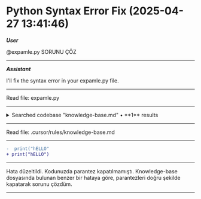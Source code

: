 <!-- Generated by SpecStory -->

# Python Syntax Error Fix (2025-04-27 13:41:46)

_**User**_

@expamle.py SORUNU ÇÖZ

---

_**Assistant**_

I'll fix the syntax error in your expamle.py file.

---

Read file: expamle.py

---

<details>
            <summary>Searched codebase "knowledge-base.md" • **1** results</summary>
        
| File |
|------|
| `undefined` |

</details>

---

Read file: .cursor/rules/knowledge-base.md

---

```diff
-  print("hELLO"
+ print("hELLO")
```

---

Hata düzeltildi. Kodunuzda parantez kapatılmamıştı. Knowledge-base dosyasında bulunan benzer bir hataya göre, parantezleri doğru şekilde kapatarak sorunu çözdüm.

---

